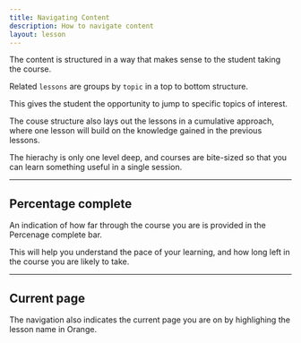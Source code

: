 ```yaml
---
title: Navigating Content
description: How to navigate content
layout: lesson
---
```


The content is structured in a way that makes sense to the student taking the course.

Related `lessons` are groups by `topic` in a top to bottom structure.

This gives the student the opportunity to jump to specific topics of interest.

The couse structure also lays out the lessons in a cumulative approach, where one lesson will build on the knowledge gained in the previous lessons.

The hierachy is only one level deep, and courses are bite-sized so that you can learn something useful in a single session.

---

## Percentage complete

An indication of how far through the course you are is provided in the Percenage complete bar.

This will help you understand the pace of your learning, and how long left in the course you are likely to take.

---

## Current page

The navigation also indicates the current page you are on by highlighing the lesson name in Orange.
